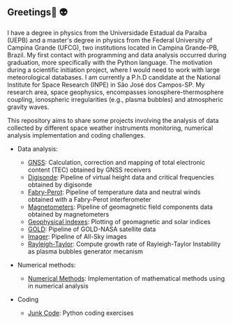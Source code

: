 ## Greetings👋  :alien:


I have a degree in physics from the Universidade Estadual da Paraíba (UEPB) and a master's degree in physics from the Federal University of Campina Grande (UFCG), two institutions located in Campina Grande-PB, Brazil. My first contact with programming and data analysis occurred during graduation, more specifically with the Python language. The motivation during a scientific initiation project, where I would need to work with large meteorological databases. I am currently a P.h.D candidate at the National Institute for Space Research (INPE) in São José dos Campos-SP. My research area, space geophysics, encompasses ionosphere-thermosphere coupling, ionospheric irregularities (e.g., plasma bubbles) and atmospheric gravity waves.


This repository aims to share some projects involving the analysis of data collected by different space weather instruments monitoring, numerical analysis implementation and coding challenges.


- Data analysis:
    - [GNSS](https://github.com/LuizFillip/GNSS): Calculation, correction and mapping of total electronic content (TEC) obtained by GNSS receivers
    - [Digisonde](https://github.com/LuizFillip/Digisonde): Pipeline of virtual height data and critical frequencies obtained by digisonde
    - [Fabry-Perot](https://github.com/LuizFillip/Fabry-Perot): Pipeline of temperature data and neutral winds obtained with a Fabry-Perot interferometer
    - [Magnetometers](https://github.com/LuizFillip/Magnetometers): Pipeline of geomagnetic field components data obtained by magnetometers
    - [Geophysical indexes](https://github.com/LuizFillip/Geomagnetic-Solar-Indices): Plotting of geomagnetic and solar indices
    - [GOLD](https://github.com/LuizFillip/GOLD): Pipeline of GOLD-NASA satellite data
    - [Imager](https://github.com/LuizFillip/Imager): Pipeline of All-Sky images
    - [Rayleigh-Taylor](https://github.com/LuizFillip/Rayleigh-Taylor): Compute growth rate of Rayleigh-Taylor Instability as plasma bubbles generator mecanism
    
    
- Numerical methods:
    - [Numerical Methods](https://github.com/LuizFillip/NumericalMethods): Implementation of mathematical methods using in numerical analysis
    
- Coding
    - [Junk Code](https://github.com/LuizFillip/JunkCode): Python coding exercises
    



